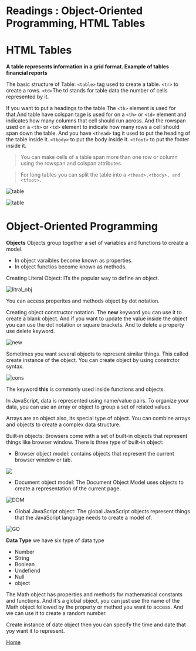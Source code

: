 # Readings : Object-Oriented Programming, HTML Tables

# HTML Tables
**A table represents information in a grid format. Example of tables financial reports**

The basic structure of Table:
`<table>` tag used to create a table.
`<tr>` to create a rows.
`<td>`The td stands for table data the number of cells represented by it.

If you want to put a headings to the table The `<th>` element is used for that.And table have colspan tage is used for on a `<th>` or `<td>` element and indicates how many columns that cell should run across. And the rowspan used on a `<th>` or `<td>` element to indicate how many rows a cell should span down the table. And you have `<thead>` tag it used to put the heading of the table inside it. `<tbody>` to put the body inside it. `<tfoot>` to put the footer inside it.  

>You can make cells of a table span more than one row or column using the rowspan and colspan attributes.

>For long tables you can split the table into a `<thead>,<tbody>, and <tfoot>.`

![table](https://i.imgur.com/uIwzEfS.png)

![table](https://docs.nomagic.com/download/attachments/36311706/HTML%20tag%20for%20fragments%20of%20table.png?version=1&modificationDate=1446608966027&api=v2)

# Object-Oriented Programming

**Objects** Objects group together a set of variables and functions to create a model.
- In object varaibles become known as properties.
- In object functios become known as methods.

Creating Literal Object: ITs the popular way to define an object.

![litral_obj](https://miro.medium.com/max/2880/1*96Uu1IPFGKxqspDd9GUoMA.png)

You can access properites and methods object by dot notation.

Creating object constructor notation.
The **new** keyword you can use it to create a blank object. And if you want to update the value inside the object you can use the dot notation or square brackets.
And to delete a property use delete keyword.

![new](https://miro.medium.com/max/1964/1*FV5pGUFrVhshmxQI9WdsuA.png)

Sometimes you want several objects to represent similar things. This called create instance of the object. You can create object by using constrctor syntax. 

![cons](https://cdn.educba.com/academy/wp-content/uploads/2019/09/Constructor-in-JavaScript.png)

The keyword **this** is commonly used inside functions and objects.

In JavaScript, data is represented using name/value pairs. To organize your data, you can use an array or object to group a set of related values.

Arrays are an object also, its special type of object.
You can combine arrays and objects to create a complex data structure.

Built-in objects: Browsers come with a set of built-in objects that represent things like browser window. There is three type of built-in object:

- Browser object model: contains objects that represent the current browser window or tab.

![](https://snipcademy.com/img/articles/javascript-browser-object-model/bom.svg)

- Document object model: The Document Object Model uses
objects to create a representation of the current page.

![DOM](https://upload.wikimedia.org/wikipedia/commons/thumb/5/5a/DOM-model.svg/1200px-DOM-model.svg.png)

- Global JavaScript object: The global JavaScript objects represent things that the JavaScript language needs to create a model of.

![GO](https://res.cloudinary.com/practicaldev/image/fetch/s--jRLu_Z5j--/c_limit%2Cf_auto%2Cfl_progressive%2Cq_auto%2Cw_880/https://dev-to-uploads.s3.amazonaws.com/i/q6pyi9z2qpt9iai9foqx.png)

**Data Type** we have six type of data type 
- Number 
- String
- Boolean
- Undefiend
- Null
- object

The Math object has properties and methods for mathematical constants and functions. And it's a global
object, you can just use the name of the Math object followed by the property or method you want to access.
And we can use it to create a random number.

Create instance of date object then you can specify the time and date that yoy want it to represent.


[Home](README.md)






